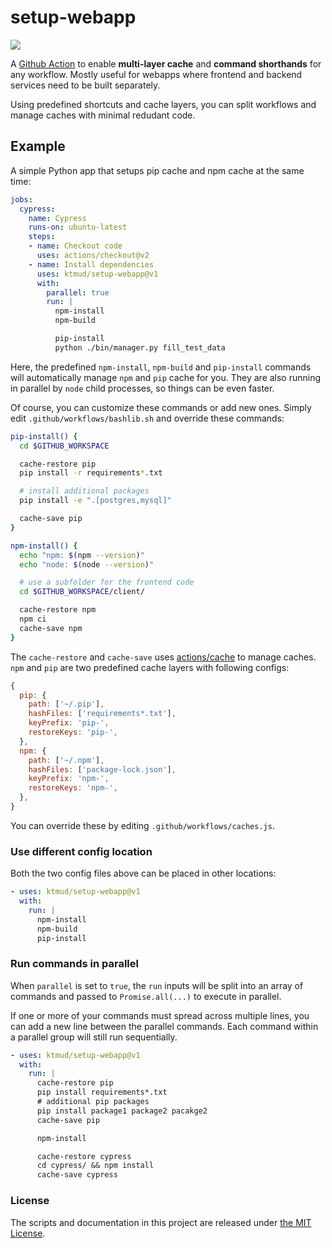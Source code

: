 # setup-webapp

[![](https://github.com/ktmud/setup-webapp/workflows/Tests/badge.svg)](https://github.com/ktmud/setup-webapp/actions?query=workflow%3ATests)

A [Github Action](https://help.github.com/en/actions) to enable **multi-layer cache** and **command shorthands** for any workflow. Mostly useful for webapps where frontend and backend services need to be built separately.

Using predefined shortcuts and cache layers, you can split workflows and manage caches with minimal redudant code.

## Example

A simple Python app that setups pip cache and npm cache at the same time:

```yaml
jobs:
  cypress:
    name: Cypress
    runs-on: ubuntu-latest
    steps:
    - name: Checkout code
      uses: actions/checkout@v2
    - name: Install dependencies
      uses: ktmud/setup-webapp@v1
      with:
        parallel: true
        run: |
          npm-install
          npm-build

          pip-install
          python ./bin/manager.py fill_test_data
```

Here, the predefined `npm-install`, `npm-build` and `pip-install` commands will automatically manage `npm` and `pip` cache for you. They are also running in parallel by `node` child processes, so things can be even faster.

Of course, you can customize these commands or add new ones. Simply edit `.github/workflows/bashlib.sh` and override these commands:

```bash
pip-install() {
  cd $GITHUB_WORKSPACE

  cache-restore pip
  pip install -r requirements*.txt

  # install additional packages
  pip install -e ".[postgres,mysql]"

  cache-save pip
}

npm-install() {
  echo "npm: $(npm --version)"
  echo "node: $(node --version)"

  # use a subfolder for the frontend code
  cd $GITHUB_WORKSPACE/client/

  cache-restore npm
  npm ci
  cache-save npm
}
```

The `cache-restore` and `cache-save` uses [actions/cache](https://github.com/actions/cache) to manage caches. `npm` and `pip` are two predefined cache layers with following configs:

```js
{
  pip: {
    path: ['~/.pip'],
    hashFiles: ['requirements*.txt'],
    keyPrefix: 'pip-',
    restoreKeys: 'pip-',
  },
  npm: {
    path: ['~/.npm'],
    hashFiles: ['package-lock.json'],
    keyPrefix: 'npm-',
    restoreKeys: 'npm-',
  },
}
```

You can override these by editing `.github/workflows/caches.js`.

### Use different config location

Both the two config files above can be placed in other locations:

```yaml
- uses: ktmud/setup-webapp@v1
  with:
    run: |
      npm-install
      npm-build
      pip-install
```

### Run commands in parallel

When `parallel` is set to `true`, the `run` inputs will be split into an array of commands and passed to `Promise.all(...)` to execute in parallel.

If one or more of your commands must spread across multiple lines, you can add a new line between the parallel commands. Each command within a parallel group will still run sequentially.

```yaml
- uses: ktmud/setup-webapp@v1
  with:
    run: |
      cache-restore pip
      pip install requirements*.txt
      # additional pip packages
      pip install package1 package2 pacakge2
      cache-save pip

      npm-install

      cache-restore cypress
      cd cypress/ && npm install
      cache-save cypress
```

### License

The scripts and documentation in this project are released under [the MIT License](LICENSE).


